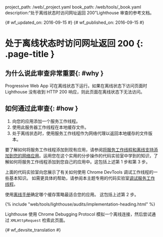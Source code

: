 project_path: /web/_project.yaml
book_path: /web/tools/_book.yaml
description:“处于离线状态时访问网址返回 200”Lighthouse 审查的参考文档。

{# wf_updated_on: 2016-09-15 #}
{# wf_published_on: 2016-09-15 #}

# 处于离线状态时访问网址返回 200 {: .page-title }

## 为什么说此审查非常重要{: #why }

Progressive Web App 可在离线状态下运行。如果在离线状态下访问页面时 Lighthouse 没有收到 HTTP 200 响应，则此页面在离线状态下无法访问。



## 如何通过此审查{: #how }

1. 向您的应用添加一个服务工作线程。
2. 使用此服务器工作线程在本地缓存文件。
3. 处于离线状态时，使用服务工作线程作为网络代理以返回本地缓存的文件版本。


要了解如何将服务工作线程添加到现有应用，请参阅[将服务工作线程和离线支持添加到您的网络应用](https://codelabs.developers.google.com/codelabs/offline)。运用您在这个实用的分步操作的代码实验室中学到的知识，了解如何将服务工作线程添加到您自己的应用中。这包括上述第 1 步和第 3 步。

上面的代码实验室向您展示了有关如何使用 Chrome DevTools 调试工作线程的一些基本知识。
如需更具体的帮助，请参阅本主题专用的代码实验室[调试服务工作线程](https://codelabs.developers.google.com/codelabs/debugging-service-workers)。



使用[离线手册](https://jakearchibald.com/2014/offline-cookbook/)确定哪个缓存策略最适合您的应用。
这包括上述第 2 步。

{% include "web/tools/lighthouse/audits/implementation-heading.html" %}

Lighthouse 使用 Chrome Debugging Protocol 模拟一个离线连接，然后尝试通过 `XMLHttpRequest` 检索此页面。



{# wf_devsite_translation #}
